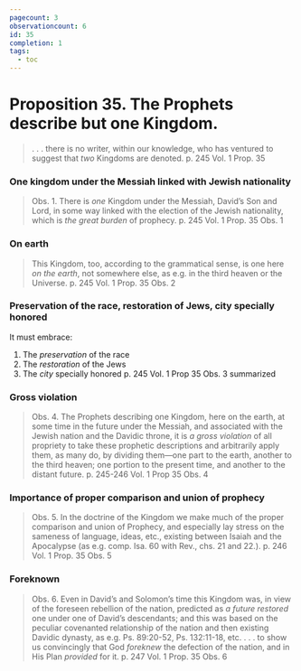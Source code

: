 ```yaml
---
pagecount: 3
observationcount: 6
id: 35
completion: 1
tags:
  - toc
---
```

# Proposition 35. The Prophets describe but one Kingdom.

> . . . there is no writer, within our knowledge, who has ventured to suggest that *two* Kingdoms are denoted.
> p. 245 Vol. 1 Prop. 35
### One kingdom under the Messiah linked with Jewish nationality
>Obs. 1. There is *one* Kingdom under the Messiah, David’s Son and Lord, in some way linked with the election of the Jewish nationality, which is *the great burden* of prophecy.
>p. 245 Vol. 1 Prop. 35 Obs. 1
### On earth
>This Kingdom, too, according to the grammatical sense, is one here *on the earth*, not somewhere else, as e.g. in the third heaven or the Universe.
>p. 245 Vol. 1 Prop. 35 Obs. 2

### Preservation of the race, restoration of Jews, city specially honored
It must embrace:
1. The *preservation* of the race
2. The *restoration* of the Jews
3. The *city* specially honored
p. 245 Vol. 1 Prop 35 Obs. 3 summarized
### Gross violation
>Obs. 4. The Prophets describing one Kingdom, here on the earth, at some time in the future under the Messiah, and associated with the Jewish nation and the Davidic throne, it is *a gross violation* of all propriety to take these prophetic descriptions and arbitrarily apply them, as many do, by dividing them—one part to the earth, another to the third heaven; one portion to the present time, and another to the distant future.
>p. 245-246 Vol. 1 Prop 35 Obs. 4
### Importance of proper comparison and union of prophecy
>Obs. 5. In the doctrine of the Kingdom we make much of the proper comparison and union of Prophecy, and especially lay stress on the sameness of language, ideas, etc., existing between Isaiah and the Apocalypse (as e.g. comp. Isa. 60 with Rev., chs. 21 and 22.).
>p. 246 Vol. 1 Prop. 35 Obs. 5
### Foreknown
>Obs. 6. Even in David’s and Solomon’s time this Kingdom was, in view of the foreseen rebellion of the nation, predicted as *a future restored* one under one of David’s descendants; and this was based on the peculiar covenanted relationship of the nation and then existing Davidic dynasty, as e.g. Ps. 89:20-52, Ps. 132:11-18, etc.
>. . . to show us convincingly that God *foreknew* the defection of the nation, and in His Plan *provided* for it.
>p. 247 Vol. 1 Prop. 35 Obs. 6

